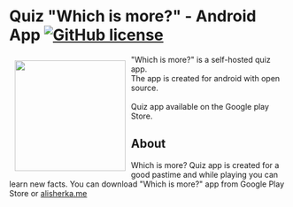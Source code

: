 # Quiz "Which is more?" - Android App <a href="https://github.com/Alisherka7/android_quiz_app/blob/master/LICENSE"><img alt="GitHub license" src="https://img.shields.io/github/license/Alisherka7/android_quiz_app?style=plastic"></a>

<img src="https://user-images.githubusercontent.com/38793933/122106210-7d0ea180-cdce-11eb-9169-f0f2314aca24.png" align="left" width="200" hspace="10" vspace="10">

"Which is more?" is a self-hosted quiz app. <br>
The app is created for android with open source.<br><br>
Quiz app available on the Google play Store.

## About

Which is more? Quiz app is created for a good pastime and while playing you can learn new facts. You can download "Which is more?" app from Google Play Store or <a href="alisherka.me">alisherka.me</a>
